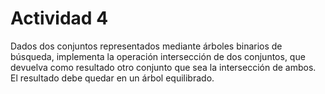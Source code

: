 # Actividad 4
Dados dos conjuntos representados mediante árboles binarios de búsqueda, implementa la operación intersección 
de dos conjuntos, que devuelva como resultado otro conjunto que sea la intersección de ambos. 
El resultado debe quedar en un árbol equilibrado. 
